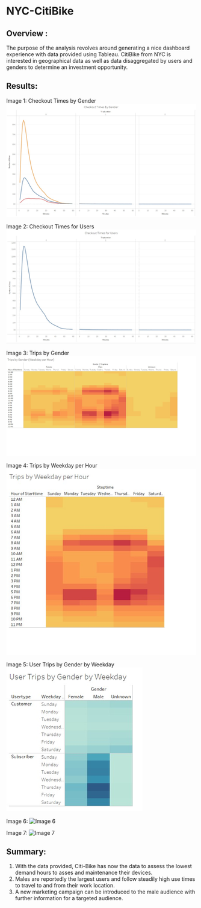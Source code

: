 # NYC-CitiBike

## Overview :

The purpose of the analysis revolves around generating a nice dashboard experience with data provided using Tableau. CitiBike from NYC is interested in geographical data as well as data disaggregated by users and genders to determine an investment opportunity. 

## Results:

Image 1: Checkout Times by Gender
   ![Image 1](https://github.com/Sergg99/NYC-CitiBike/blob/34c5765e6455adbfc84c476960f87aeea819f84a/Challenge/Images/Checkout%20Times%20by%20Gender.jpg)

Image 2: Checkout Times for Users
   ![Image 2](https://github.com/Sergg99/NYC-CitiBike/blob/34c5765e6455adbfc84c476960f87aeea819f84a/Challenge/Images/Checkout%20Times%20for%20Users.jpg)
   
Image 3: Trips by Gender
   ![Image 3](https://github.com/Sergg99/NYC-CitiBike/blob/34c5765e6455adbfc84c476960f87aeea819f84a/Challenge/Images/Trips%20by%20Gender%20(Weekday%20per%20Hour).jpg)
   
Image 4: Trips by Weekday per Hour
   ![Image 4](https://github.com/Sergg99/NYC-CitiBike/blob/34c5765e6455adbfc84c476960f87aeea819f84a/Challenge/Images/Trips%20by%20Weekday%20per%20Hour.jpg)
   
Image 5: User Trips by Gender by Weekday
   ![Image 5](https://github.com/Sergg99/NYC-CitiBike/blob/34c5765e6455adbfc84c476960f87aeea819f84a/Challenge/Images/User%20Trips%20by%20Gender%20by%20Weekday.jpg)

Image 6:
   ![Image 6]()
   
Image 7:
   ![Image 7]()

## Summary:

1. With the data provided, Citi-Bike has now the data to assess the lowest demand hours to asses and maintenance their devices. 
2. Males are reportedly the largest users and follow steadily high use times to travel to and from their work location.
3. A new marketing campaign can be introduced to the male audience with further information for a targeted audience. 
